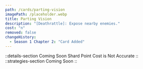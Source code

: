 ```yaml
---
path: /cards/parting-vision
imagePath: /placeholder.webp
title: Parting Vision
description: "[Deathrattle]: Expose nearby enemies."
cost: "n"
removed: false
changeHistory:
  - Season 1 Chapter 2: "Card Added"
---
```

::details-section
Coming Soon
Shard Point Cost is Not Accurate
::
::strategies-section
Coming Soon
::